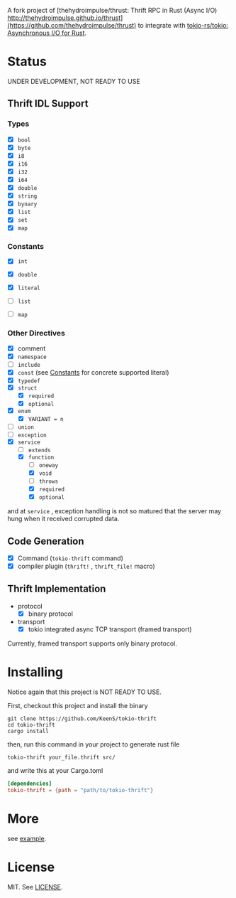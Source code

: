 A fork project of [thehydroimpulse/thrust: Thrift RPC in Rust (Async I/O) http://thehydroimpulse.github.io/thrust](https://github.com/thehydroimpulse/thrust)  to integrate with [tokio-rs/tokio: Asynchronous I/O for Rust](https://github.com/tokio-rs/tokio).

# Status
UNDER DEVELOPMENT, NOT READY TO USE

## Thrift IDL Support
### Types

* [x] `bool`
* [x] `byte`
* [x] `i8`
* [x] `i16`
* [x] `i32`
* [x] `i64`
* [x] `double`
* [x] `string`
* [x] `bynary`
* [x] `list`
* [x] `set`
* [x] `map`

### Constants

* [x] `int`
* [x] `double`
* [x] `literal`
* [ ] `list`
* [ ] `map`


### Other Directives

* [x] comment
* [x] `namespace`
* [ ] `include`
* [x] `const` (see [Constants](#Constants) for concrete supported literal)
* [x] `typedef`
* [x] `struct`
  + [x] `required`
  + [x] `optional`
* [x] `enum`
  + [x] `VARIANT = n`
* [ ] `union`
* [ ] `exception`
* [x] `service`
  + [ ] `extends`
  + [x] `function`
    - [ ] `oneway`
    - [x] `void`
    - [ ] `throws`
    - [x] `required`
    - [x] `optional`

and at `service` , exception handling is not so matured that the server may hung when it received corrupted data.

## Code Generation

* [x] Command (`tokio-thrift` command)
* [x] compiler plugin (`thrift!` , `thrift_file!` macro)

## Thrift Implementation

* protocol
  + [x] binary protocol
* transport
  + [x] tokio integrated async TCP transport (framed transport)

Currently, framed transport supports only binary protocol.

# Installing
Notice again that this project is NOT READY TO USE.

First, checkout this project and install the binary

```
git clone https://github.com/KeenS/tokio-thrift
cd tokio-thrift
cargo install
```

then, run this command in your project to generate rust file

```
tokio-thrift your_file.thrift src/
```

and write this at your Cargo.toml

```toml
[dependencies]
tokio-thrift = {path = "path/to/tokio-thrift"}
```

# More

see [example](example).

# License
MIT. See [LICENSE](LICENSE).
